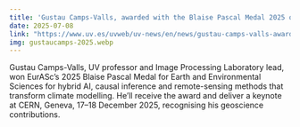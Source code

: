 ```yaml
---
title: 'Gustau Camps-Valls, awarded with the Blaise Pascal Medal 2025 of the European Academy of Sciences'
date: 2025-07-08
link: "https://www.uv.es/uvweb/uv-news/en/news/gustau-camps-valls-awarded-blaise-pascal-medal-2025-earth-environmental-sciences-1285973304159/Novetat.html?id=1286442356800&plantilla=UV_Noticies/Page/TPGDetaillNews"
img: gustaucamps-2025.webp
---
```


Gustau Camps-Valls, UV professor and Image Processing Laboratory lead, won EurASc’s 2025 Blaise Pascal Medal for Earth and Environmental Sciences for hybrid AI, causal inference and remote-sensing methods that transform climate modelling. He’ll receive the award and deliver a keynote at CERN, Geneva, 17–18 December 2025, recognising his geoscience contributions.